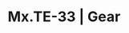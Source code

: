 ---
layout: gear
permalink: /gear/
title: Mx.TE-33 | Gear
description: "Mx.TE-33's Guide to Drone Gear | Drone Lookbook"

header_title: Drone Gear Guide
onpage_description: Every drone needs its gear. And this drone has a bunch for its various looks.
                    Here's its gear, broken down by look.

# TODO: DRY this header bit up
links:
  - Name: Tip Jar
    URL: https://ko-fi.com/mxte33/?hidefeed=true&widget=true
    Color: '#000000'
    Icon-Class: fa-solid fa-circle-dollar-to-slot

looks:
    - Name: LED Drone
      Image_URL: /assets/images/IMG_0950.JPEG
      Parts:
        - Type: Dress
          Name: Desert Pirate Moto Hooded Dress from BlackMilk
          URL: https://blackmilkclothing.com/desert-pirate-moto-long-sleeve-hooded-dress

        - Type: Headphones
          Name: YOWU RGB Cat Ear Headphone 4
          URL: https://www.amazon.com/gp/product/B09WDSBJ3Z/?&_encoding=UTF8&tag=mxte33-20&linkCode=ur2&linkId=e4f45dd2c6d0bfeac7e0eb57603a4063&camp=1789&creative=9325

        - Type: LED Matrix
          Name: Ultra-Thin Flexible LED Screen (Large RGB) by Lumen Couture
          URL: https://www.amazon.com/gp/product/B08DJC4CHT?&_encoding=UTF8&tag=mxte33-20&linkCode=ur2&linkId=faaaba9ca00ec8d58a24fed0c7e1cd45&camp=1789&creative=9325

        - Type: Mask
          Name: MSA Millennium

    - Name: Latex Drone
      Image_URL: /assets/images/IMG_0110.JPEG
      Parts:
        - Type: Catsuit
          Name: Angelina Catsuit from Libidex
          URL: https://libidex.com/angelina-catsuit.html

        - Type: Headphones
          Name: YOWU RGB Cat Ear Headphone 4
          URL: https://www.amazon.com/gp/product/B09WDSBJ3Z/?&_encoding=UTF8&tag=mxte33-20&linkCode=ur2&linkId=e4f45dd2c6d0bfeac7e0eb57603a4063&camp=1789&creative=9325

        - Type: Mask
          Name: MSA Millennium

    - Name: Hooded Drone
      Image_URL: /assets/images/IMG_9966.JPEG
      Parts:
        - Type: Dress
          Name: Desert Pirate Moto Hooded Dress from BlackMilk
          URL: https://blackmilkclothing.com/desert-pirate-moto-long-sleeve-hooded-dress

        - Type: Mask
          Name: MSA Millennium
          
    - Name: School Drone
      Image_URL: /assets/images/IMG_0477.JPEG
      Parts:
        - Type: Dress
          Name: Littleforbig Magical Romper
          URL: https://www.amazon.com/gp/product/B071JHMRYD?&_encoding=UTF8&tag=mxte33-20&linkCode=ur2&linkId=9d4b988d5848742952c9692d4ef8e60d&camp=1789&creative=9325

        - Type: Paws
          Name: Nydotd Cat Paw Pad Fingerless Gloves
          URL: https://www.amazon.com/gp/product/B0B6F8FFFG?&_encoding=UTF8&tag=mxte33-20&linkCode=ur2&linkId=dc844d6a5a7caaca0a38320cb134160c&camp=1789&creative=9325

        - Type: Backpack
          Name: Kånken Rainbow Mini
          URL: https://www.fjallraven.com/us/en-us/bags-gear/kanken/kanken-bags/kanken-rainbow-mini

        - Type: Mask
          Name: MSA Millennium

    - Name: Mxtress Drone
      Image_URL: /assets/images/IMG_0618.JPEG
      Parts:
        - Type: Dress
          Name: Show Us Ya Tops PVC Underbust Dress from BlackMilk
          URL: https://blackmilkclothing.com/show-us-ya-tops-pvc-underbust-dress-bm

        - Type: Bra
          Name: Latex Front Opening Soft Halter Bra from Catalyst Latex
          URL: https://www.catalystlatex.com/product-page/latex-front-opening-soft-halter-bra

        - Type: Mask
          Name: MSA Millennium
---